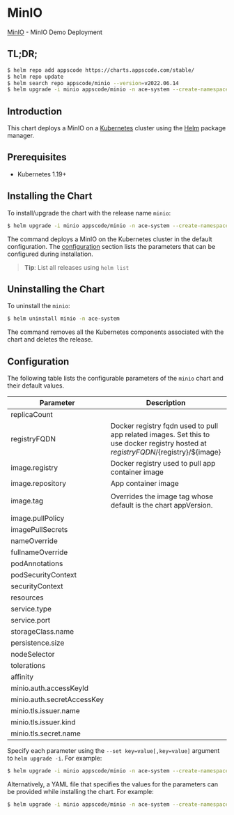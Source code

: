 # MinIO

[MinIO](https://github.com/bytebuilders) - MinIO Demo Deployment

## TL;DR;

```bash
$ helm repo add appscode https://charts.appscode.com/stable/
$ helm repo update
$ helm search repo appscode/minio --version=v2022.06.14
$ helm upgrade -i minio appscode/minio -n ace-system --create-namespace --version=v2022.06.14
```

## Introduction

This chart deploys a MinIO on a [Kubernetes](http://kubernetes.io) cluster using the [Helm](https://helm.sh) package manager.

## Prerequisites

- Kubernetes 1.19+

## Installing the Chart

To install/upgrade the chart with the release name `minio`:

```bash
$ helm upgrade -i minio appscode/minio -n ace-system --create-namespace --version=v2022.06.14
```

The command deploys a MinIO on the Kubernetes cluster in the default configuration. The [configuration](#configuration) section lists the parameters that can be configured during installation.

> **Tip**: List all releases using `helm list`

## Uninstalling the Chart

To uninstall the `minio`:

```bash
$ helm uninstall minio -n ace-system
```

The command removes all the Kubernetes components associated with the chart and deletes the release.

## Configuration

The following table lists the configurable parameters of the `minio` chart and their default values.

|         Parameter          |                                                             Description                                                              |                  Default                  |
|----------------------------|--------------------------------------------------------------------------------------------------------------------------------------|-------------------------------------------|
| replicaCount               |                                                                                                                                      | <code>1</code>                            |
| registryFQDN               | Docker registry fqdn used to pull app related images. Set this to use docker registry hosted at ${registryFQDN}/${registry}/${image} | <code>""</code>                           |
| image.registry             | Docker registry used to pull app container image                                                                                     | <code>minio</code>                        |
| image.repository           | App container image                                                                                                                  | <code>minio</code>                        |
| image.tag                  | Overrides the image tag whose default is the chart appVersion.                                                                       | <code>RELEASE.2022-02-01T18-00-14Z</code> |
| image.pullPolicy           |                                                                                                                                      | <code>IfNotPresent</code>                 |
| imagePullSecrets           |                                                                                                                                      | <code>[]</code>                           |
| nameOverride               |                                                                                                                                      | <code>""</code>                           |
| fullnameOverride           |                                                                                                                                      | <code>""</code>                           |
| podAnnotations             |                                                                                                                                      | <code>{}</code>                           |
| podSecurityContext         |                                                                                                                                      | <code>{}</code>                           |
| securityContext            |                                                                                                                                      | <code>{}</code>                           |
| resources                  |                                                                                                                                      | <code>{}</code>                           |
| service.type               |                                                                                                                                      | <code>ClusterIP</code>                    |
| service.port               |                                                                                                                                      | <code>9000</code>                         |
| storageClass.name          |                                                                                                                                      | <code>""</code>                           |
| persistence.size           |                                                                                                                                      | <code>10Gi</code>                         |
| nodeSelector               |                                                                                                                                      | <code>{}</code>                           |
| tolerations                |                                                                                                                                      | <code>[]</code>                           |
| affinity                   |                                                                                                                                      | <code>{}</code>                           |
| minio.auth.accessKeyId     |                                                                                                                                      | <code>""</code>                           |
| minio.auth.secretAccessKey |                                                                                                                                      | <code>""</code>                           |
| minio.tls.issuer.name      |                                                                                                                                      | <code>""</code>                           |
| minio.tls.issuer.kind      |                                                                                                                                      | <code>""</code>                           |
| minio.tls.secret.name      |                                                                                                                                      | <code>"xyz"</code>                        |


Specify each parameter using the `--set key=value[,key=value]` argument to `helm upgrade -i`. For example:

```bash
$ helm upgrade -i minio appscode/minio -n ace-system --create-namespace --version=v2022.06.14 --set replicaCount=1
```

Alternatively, a YAML file that specifies the values for the parameters can be provided while
installing the chart. For example:

```bash
$ helm upgrade -i minio appscode/minio -n ace-system --create-namespace --version=v2022.06.14 --values values.yaml
```

